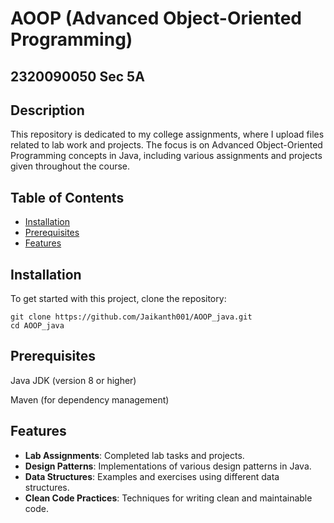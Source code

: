 # AOOP (Advanced Object-Oriented Programming)
## 2320090050 Sec 5A

## Description

This repository is dedicated to my college assignments, where I upload files related to lab work and projects. The focus is on Advanced Object-Oriented Programming concepts in Java, including various assignments and projects given throughout the course.

## Table of Contents

- [Installation](#installation)
- [Prerequisites](#prerequisites)
- [Features](#features)

## Installation

To get started with this project, clone the repository:

```
git clone https://github.com/Jaikanth001/AOOP_java.git
cd AOOP_java
```

## Prerequisites

Java JDK (version 8 or higher)

Maven (for dependency management)

## Features

- **Lab Assignments**: Completed lab tasks and projects.
- **Design Patterns**: Implementations of various design patterns in Java.
- **Data Structures**: Examples and exercises using different data structures.
- **Clean Code Practices**: Techniques for writing clean and maintainable code.
